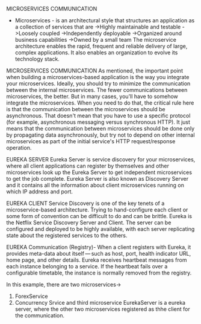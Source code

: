 MICROSERVICES COMMUNICATION


* Microservices -  is an architectural style that structures an application as a collection of services that are
->Highly maintainable and testable
->Loosely coupled
->Independently deployable
->Organized around business capabilities
->Owned by a small team
The microservice architecture enables the rapid, frequent and reliable delivery of large, complex applications. It also enables an organization to evolve its technology stack.


MICROSERVICES COMMUNICATION
As mentioned, the important point when building a microservices-based application is the way you integrate your microservices. Ideally, you should try to minimize the communication between the internal microservices. The fewer communications between microservices, the better. But in many cases, you'll have to somehow integrate the microservices. When you need to do that, the critical rule here is that the communication between the microservices should be asynchronous. That doesn't mean that you have to use a specific protocol (for example, asynchronous messaging versus synchronous HTTP). It just means that the communication between microservices should be done only by propagating data asynchronously, but try not to depend on other internal microservices as part of the initial service's HTTP request/response operation.


EUREKA SERVER
Eureka Server is service discovery for your microservices, where all client applications can register by themselves and other microservices look up the Eureka Server to get independent microservices to get the job complete.
Eureka Server is also known as Discovery Server and it contains all the information about client microservices running on which IP address and port.

EUREKA CLIENT
Service Discovery is one of the key tenets of a microservice-based architecture. Trying to hand-configure each client or some form of convention can be difficult to do and can be brittle. Eureka is the Netflix Service Discovery Server and Client. The server can be configured and deployed to be highly available, with each server replicating state about the registered services to the others.

EUREKA Communication (Registry)-
When a client registers with Eureka, it provides meta-data about itself — such as host, port, health indicator URL, home page, and other details. Eureka receives heartbeat messages from each instance belonging to a service. If the heartbeat fails over a configurable timetable, the instance is normally removed from the registry.


In this example, there are two microservices->
1) ForexService
2) Concurrency Srvice
and third microservice EurekaServer is a eureka server, where the other two microservices registered as thhe client for the communication.
